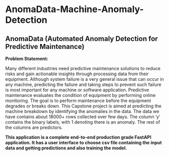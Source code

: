 # AnomaData-Machine-Anomaly-Detection

## AnomaData (Automated Anomaly Detection for Predictive Maintenance)

**Problem Statement:**

Many different industries need predictive maintenance solutions to reduce risks and gain actionable insights through processing data from their equipment.
Although system failure is a very general issue that can occur in any machine, predicting the failure and taking steps to prevent such failure is most important for any machine or software application.
Predictive maintenance evaluates the condition of equipment by performing online monitoring. The goal is to perform maintenance before the equipment degrades or breaks down.
This Capstone project is aimed at predicting the machine breakdown by identifying the anomalies in the data.
The data we have contains about 18000+ rows collected over few days. The column ‘y’ contains the binary labels, with 1 denoting there is an anomaly. The rest of the columns are predictors.

**This application is a complete end-to-end production grade FastAPI application. It has a user interface to choose csv file containing the input data and getting predictions and also training the model.**